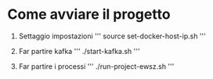 # Come avviare il progetto

1) Settaggio impostazioni
'''
source set-docker-host-ip.sh
'''

2) Far partire kafka
'''
./start-kafka.sh
'''

3) Far partire i processi
'''
./run-project-ewsz.sh
'''